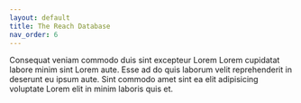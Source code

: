 ```yaml
---
layout: default
title: The Reach Database
nav_order: 6
---
```


Consequat veniam commodo duis sint excepteur Lorem Lorem cupidatat labore minim sint Lorem aute. Esse ad do quis laborum velit reprehenderit in deserunt eu ipsum aute. Sint commodo amet sint ea elit adipisicing voluptate Lorem elit in minim laboris quis et.